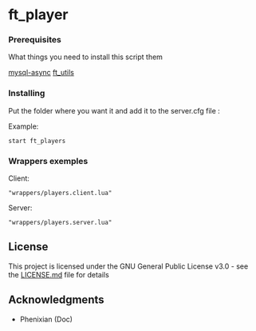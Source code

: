 # ft_player

### Prerequisites

What things you need to install this script them

[mysql-async](https://github.com/brouznouf/fivem-mysql-async)
[ft_utils](https://github.com/FivemTools/ft_utils)

### Installing

Put the folder where you want it and add it to the server.cfg file :

Example:

```
start ft_players
```

### Wrappers exemples

Client:

```
"wrappers/players.client.lua"
```

Server:

```
"wrappers/players.server.lua"
```

## License

This project is licensed under the GNU General Public License v3.0 - see the [LICENSE.md](LICENSE.md) file for details

## Acknowledgments

* Phenixian (Doc)
